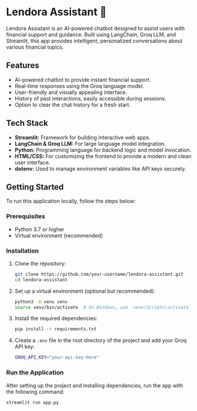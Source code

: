# Lendora Assistant 🤖

Lendora Assistant is an AI-powered chatbot designed to assist users with financial support and guidance. Built using LangChain, Groq LLM, and Streamlit, this app provides intelligent, personalized conversations about various financial topics. 

## Features
- AI-powered chatbot to provide instant financial support.
- Real-time responses using the Groq language model.
- User-friendly and visually appealing interface.
- History of past interactions, easily accessible during sessions.
- Option to clear the chat history for a fresh start.

## Tech Stack
- **Streamlit:** Framework for building interactive web apps.
- **LangChain & Groq LLM:** For large language model integration.
- **Python:** Programming language for backend logic and model invocation.
- **HTML/CSS:** For customizing the frontend to provide a modern and clean user interface.
- **dotenv:** Used to manage environment variables like API keys securely.

## Getting Started

To run this application locally, follow the steps below:

### Prerequisites

- Python 3.7 or higher
- Virtual environment (recommended)

### Installation

1. Clone the repository:
    ```bash
    git clone https://github.com/your-username/lendora-assistant.git
    cd lendora-assistant
    ```

2. Set up a virtual environment (optional but recommended):
    ```bash
    python3 -m venv venv
    source venv/bin/activate  # On Windows, use `venv\Scripts\activate`
    ```

3. Install the required dependencies:
    ```bash
    pip install -r requirements.txt
    ```

4. Create a `.env` file in the root directory of the project and add your Groq API key:
    ```bash
    GROQ_API_KEY="your-api-key-here"
    ```

### Run the Application

After setting up the project and installing dependencies, run the app with the following command:

```bash
streamlit run app.py
